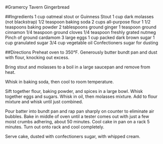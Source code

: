 #Gramercy Tavern Gingerbread

##Ingredients
1 cup oatmeal stout or Guinness Stout
1 cup dark molasses (not blackstrap)
1/2 teaspoon baking soda
2 cups all-purpose flour
1 1/2 teaspoons baking powder
2 tablespoons ground ginger
1 teaspoon ground cinnamon
1/4 teaspoon ground cloves
1/4 teaspoon freshly grated nutmeg
Pinch of ground cardamom
3 large eggs
1 cup packed dark brown sugar
1 cup granulated sugar
3/4 cup vegetable oil
Confectioners sugar for dusting

##Directions
Preheat oven to 350°F. Generously butter bundt pan and dust with flour, knocking out excess.

Bring stout and molasses to a boil in a large saucepan and remove from heat. 

Whisk in baking soda, then cool to room temperature.

Sift together flour, baking powder, and spices in a large bowl. Whisk together eggs and sugars. Whisk in oil, then molasses mixture. Add to flour mixture and whisk until just combined.

Pour batter into bundt pan and rap pan sharply on counter to eliminate air bubbles. Bake in middle of oven until a tester comes out with just a few moist crumbs adhering, about 50 minutes. Cool cake in pan on a rack 5 minutes. Turn out onto rack and cool completely.

Serve cake, dusted with confectioners sugar, with whipped cream.

